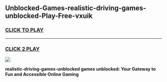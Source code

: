 
## Unblocked-Games-realistic-driving-games-unblocked-Play-Free-vxuik
<h3>
<a href="https://premium76.site?title=realistic-driving-games-unblocked&ref=10A">CLICK TO PLAY</a></h3>
<hr>

<h3>
<a href="https://premium76.site?title=realistic-driving-games-unblocked&ref=10A">CLICK 2 PLAY</a>
  
</h3>

<a href="https://premium76.site?title=realistic-driving-games-unblocked&ref=10A"><img src="https://clearcache.store/games.png"></a>


**realistic-driving-games-unblocked games unblocked: Your Gateway to Fun and Accessible Online Gaming**

